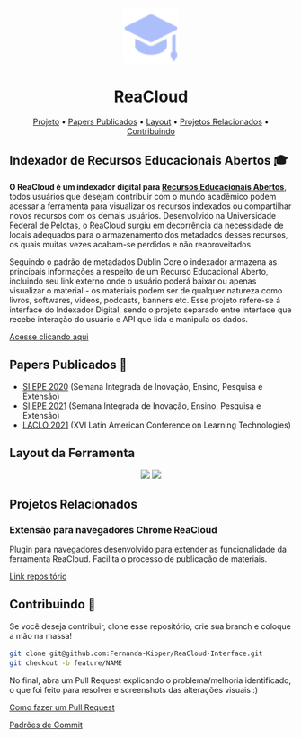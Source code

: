 <p align="center">
  <img src="./src/Images/icon.png" width="100" />
</p>

<h1 align="center">
  ReaCloud
</h1>

<p align="center">
 <a href="#project">Projeto</a> •
 <a href="#paper">Papers Publicados</a> •
 <a href="#layout">Layout</a> • 
 <a href="#related">Projetos Relacionados</a> • 
 <a href="#contribute">Contribuindo</a>
</p>

<h2 id="project">Indexador de Recursos Educacionais Abertos 🎓</h2>

**O ReaCloud é um indexador digital para [Recursos Educacionais Abertos](https://www.gov.br/capes/pt-br/acesso-a-informacao/acoes-e-programas/educacao-a-distancia/uab/rea#:~:text=Recursos%20Educacionais%20Abertos%20(REA)%20s%C3%A3o,utilizados%20ou%20adaptados%20por%20terceiros.)**, todos usuários que desejam contribuir com o mundo acadêmico podem acessar a ferramenta
para visualizar os recursos indexados ou compartilhar novos recursos com os demais usuários. Desenvolvido na Universidade Federal de Pelotas, o ReaCloud surgiu em decorrência da necessidade de locais adequados para o armazenamento dos metadados desses recursos, os quais muitas vezes acabam-se perdidos e não reaproveitados.

Seguindo o padrão de metadados Dublin Core o indexador armazena as principais informações a respeito de um Recurso Educacional Aberto, incluindo seu link externo onde o usuário poderá baixar ou apenas visualizar o material - os materiais podem ser de qualquer natureza como livros, softwares, videos, podcasts, banners etc. Esse projeto refere-se á interface do Indexador Digital, sendo o projeto separado entre interface que recebe interação do usuário e API que lida e manipula os dados.

<a align="center" href="https://reacloud.vercel.app" />
  Acesse clicando aqui
</a>

<h2 id="paper">Papers Publicados 📃</h2>

 - [SIIEPE 2020](https://cti.ufpel.edu.br/siepe/arquivos/2020/CE_02270.pdf) (Semana Integrada de Inovação, Ensino, Pesquisa e Extensão) 
 - [SIIEPE 2021](https://cti.ufpel.edu.br/siepe/arquivos/2021/CE_02339.pdf) (Semana Integrada de Inovação, Ensino, Pesquisa e Extensão) 
 - [LACLO 2021](https://www.laclolala.com/#/laclo) (XVI Latin American Conference on Learning Technologies)
 
<h2 id="layout">Layout da Ferramenta</h2>
<p align="center">
  <img src="https://user-images.githubusercontent.com/61896274/130973490-62cb769f-b59f-41da-9cd5-128f318fa33f.png" width="400"/>
  <img src="https://user-images.githubusercontent.com/61896274/130973759-feddf43b-53d4-4166-b8bf-716ad0ef906e.png" width="400"/>
</p>


<h2 id="related">Projetos Relacionados</h2>

<h3> Extensão para navegadores Chrome ReaCloud </h3>

Plugin para navegadores desenvolvido para extender as funcionalidade da ferramenta ReaCloud. Facilita o processo de publicação de materiais.

[Link repositório](https://github.com/Fernanda-Kipper/ReaCloud-Extension)


<h2 id="contribute">Contribuindo 🚀</h2>

Se você deseja contribuir, clone esse repositório, crie sua branch e coloque a mão na massa!

```bash
git clone git@github.com:Fernanda-Kipper/ReaCloud-Interface.git
git checkout -b feature/NAME
```

 No final, abra um Pull Request explicando o problema/melhoria identificado, o que foi feito para resolver e screenshots das alterações visuais :)

[Como fazer um Pull Request](https://www.atlassian.com/br/git/tutorials/making-a-pull-request)

[Padrões de Commit](https://github.com/iuricode/padroes-de-commits)
